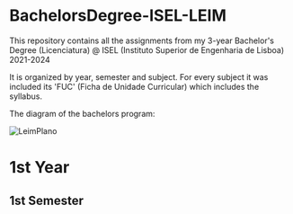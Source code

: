 # BachelorsDegree-ISEL-LEIM
 
This repository contains all the assignments from my 3-year Bachelor's Degree (Licenciatura) @ ISEL (Instituto Superior de Engenharia de Lisboa) 2021-2024

It is organized by year, semester and subject. For every subject it was included its 'FUC' (Ficha de Unidade Curricular) which includes the syllabus.

The diagram of the bachelors program:

![LeimPlano](https://github.com/user-attachments/assets/27291093-020e-461b-b279-39a075744854)

# 1st Year

## 1st Semester
